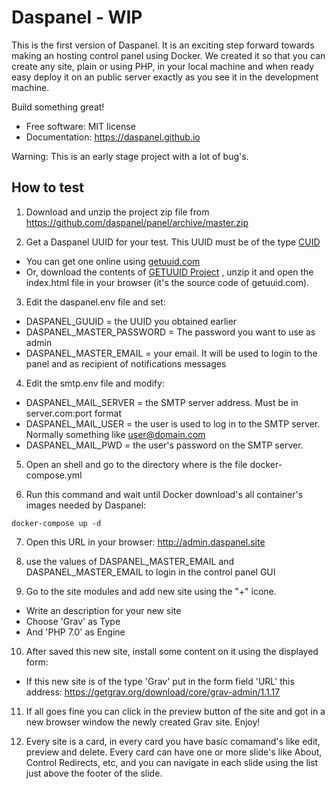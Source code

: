 # Daspanel - WIP

This is the first version of Daspanel. It is an exciting step forward towards 
making an hosting control panel using Docker. We created it so that you can 
create any site, plain or using PHP, in your local machine and when ready easy 
deploy it on an public server exactly as you see it in the development machine.

Build something great!

* Free software: MIT license
* Documentation: <https://daspanel.github.io>

Warning: This is an early stage project with a lot of bug's.

## How to test

1) Download and unzip the project zip file from 
https://github.com/daspanel/panel/archive/master.zip

2) Get a Daspanel UUID for your test. This UUID must be of the type 
[CUID](https://github.com/ericelliott/cuid)
* You can get one online using [getuuid.com](http://getuuid.com)
* Or, download the contents of 
[GETUUID Project](https://github.com/daspanel/daspanel/archive/master.zip)
, unzip it and open the index.html file in your browser (it's the source code 
of getuuid.com).

3) Edit the daspanel.env file and set:
* DASPANEL_GUUID = the UUID you obtained earlier
* DASPANEL_MASTER_PASSWORD = The password you want to use as admin
* DASPANEL_MASTER_EMAIL = your email. It will be used to login to the panel and as recipient of notifications messages

4) Edit the smtp.env file and modify:
* DASPANEL_MAIL_SERVER = the SMTP server address. Must be in server.com:port format
* DASPANEL_MAIL_USER = the user is used to log in to the SMTP server. Normally something like user@domain.com
* DASPANEL_MAIL_PWD = the user's password on the SMTP server.

5) Open an shell and go to the directory where is the file docker-compose.yml

6) Run this command and wait until Docker download's all container's images needed by Daspanel:
```shell
docker-compose up -d
```

7) Open this URL in your browser: http://admin.daspanel.site

8) use the values of DASPANEL_MASTER_EMAIL and DASPANEL_MASTER_EMAIL to login in the control panel GUI

9) Go to the site modules and add new site using the "+" icone.
* Write an description for your new site
* Choose 'Grav' as Type
* And 'PHP 7.0' as Engine

10) After saved this new site, install some content on it using the displayed 
form:
* If this new site is of the type 'Grav' put in the form field 'URL' this 
address: https://getgrav.org/download/core/grav-admin/1.1.17

11) If all goes fine you can click in the preview button of the site and got in 
a new browser window the newly created Grav site. Enjoy!

12) Every site is a card, in every card you have basic comamand's like edit, 
preview and delete. Every card can have one or more slide's like About, Control 
Redirects, etc, and you can navigate in each slide using the list just above 
the footer of the slide.


